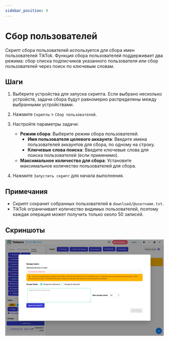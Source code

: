 ```yaml
---
sidebar_position: 9
---
```


# Сбор пользователей

Скрипт сбора пользователей используется для сбора имен пользователей TikTok. Функция сбора пользователей поддерживает два режима: сбор списка подписчиков указанного пользователя или сбор пользователей через поиск по ключевым словам.

## Шаги

1. Выберите устройства для запуска скрипта. Если выбрано несколько устройств, задачи сбора будут равномерно распределены между выбранными устройствами.
2. Нажмите `Скрипты` > `Сбор пользователей`.
3. Настройте параметры задачи:
    - **Режим сбора**: Выберите режим сбора пользователей.
      - **Имя пользователя целевого аккаунта**: Введите имена пользователей аккаунтов для сбора, по одному на строку.
      - **Ключевые слова поиска**: Введите ключевые слова для поиска пользователей (если применимо).
    - **Максимальное количество для сбора**: Установите максимальное количество пользователей для сбора.

4. Нажмите `Запустить скрипт` для начала выполнения.

## Примечания

- Скрипт сохранит собранных пользователей в `download/@username.txt`.
- TikTok ограничивает количество видимых пользователей, поэтому каждая операция может получить только около 50 записей.

## Скриншоты

![Сбор пользователей](../img/scrape-users.png)
